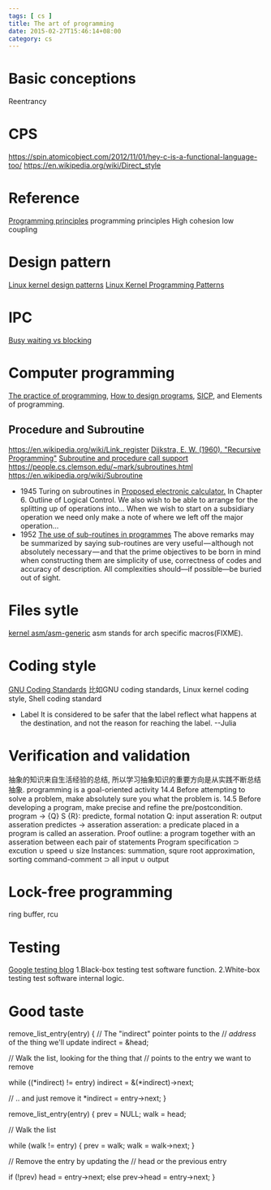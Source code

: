 ```yaml
---
tags: [ cs ] 
title: The art of programming
date: 2015-02-27T15:46:14+08:00 
category: cs
---
```


# Basic conceptions
Reentrancy

# CPS
https://spin.atomicobject.com/2012/11/01/hey-c-is-a-functional-language-too/
https://en.wikipedia.org/wiki/Direct_style

# Reference
[Programming principles](http://en.wikipedia.org/wiki/Category:Programming_principles)
programming principles
High cohesion low coupling

# Design pattern
[Linux kernel design patterns](http://lwn.net/Articles/336224/)
[Linux Kernel Programming Patterns](http://www.cs.fsu.edu/~baker/devices/notes/patterns.html#)

# IPC
[Busy waiting vs blocking](http://www.cyberiapc.com/os/ipc_whatisit.htm)

# Computer programming
[The practice of programming](http://www.cs.princeton.edu/~bwk/tpop.webpage/), [How to design programs](http://www.ccs.neu.edu/home/matthias/HtDP2e/), [SICP](http://sarabander.github.io/sicp/), and Elements of programming.

## Procedure and Subroutine
https://en.wikipedia.org/wiki/Link_register
[Dijkstra, E. W. (1960). "Recursive Programming"](https://link.springer.com/article/10.1007%2FBF01386232)
[Subroutine and procedure call support](https://people.cs.clemson.edu/~mark/subroutines.html)
https://people.cs.clemson.edu/~mark/subroutines.html
https://en.wikipedia.org/wiki/Subroutine
* 1945 Turing on subroutines in [Proposed electronic calculator.](http://www.alanturing.net/turing_archive/archive/p/p01/P01-011.html)
In Chapter 6. Outline of Logical Control.
We also wish to be able to arrange for the splitting up of operations into...
When we wish to start on a subsidiary operation we need only make a note
of where we left off the major operation...
* 1952 [The use of sub-routines in programmes](http://www.laputan.org/pub/papers/wheeler.pdf)
The above remarks may be summarized by saying sub-routines are very useful — although not absolutely necessary — and that the prime objectives to be born     in mind when constructing them are simplicity of use, correctness of codes and accuracy of description. All complexities should—if possible—be buried out of sight.

# Files sytle
[kernel asm/asm-generic](https://lists.kernelnewbies.org/pipermail/kernelnewbies/2012-March/004986.html)
asm stands for arch specific macros(FIXME).
# Coding style
[GNU Coding Standards](http://www.gnu.org/prep/standards/standards.html)
比如GNU coding standards, Linux kernel coding style, Shell coding standard
* Label
It is considered to be safer that the label reflect what happens at the
destination, and not the reason for reaching the label. --Julia

# Verification and validation
抽象的知识来自生活经验的总结, 所以学习抽象知识的重要方向是从实践不断总结抽象.
programming is a goal-oriented activity
14.4 
Before attempting to solve a problem, make absolutely sure you  what the problem is.
14.5
Before developing a program, make precise and refine the pre/postcondition.
program -> 
{Q} S {R}: predicte, formal notation
Q: input asseration
R: output asseration 
predictes -> asseration
asseration: a predicate placed in a program is called an asseration.
Proof outline: a program together with an asseration between each pair of statements
Program specification ⊃ excution ∪ speed ∪ size 
Instances: summation, squre root approximation, sorting
command-comment ⊃ all input ∪ output
# Lock-free programming
ring buffer, rcu

# Testing
[Google testing blog](http://googletesting.blogspot.com/)
1.Black-box testing test software function.
2.White-box testing test software internal logic.

# Good taste
remove_list_entry(entry)
{
  // The "indirect" pointer points to the
  // *address* of the thing we'll update
  indirect = &head;

  // Walk the list, looking for the thing that
  // points to the entry we want to remove

  while ((*indirect) != entry)
    indirect = &(*indirect)->next;

  // .. and just remove it
  *indirect = entry->next;
}

remove_list_entry(entry)
{
  prev = NULL;
  walk = head;

  // Walk the list

  while (walk != entry) {
    prev = walk;
    walk = walk->next;
  }

  // Remove the entry by updating the
  // head or the previous entry

  if (!prev)
    head = entry->next;
  else
    prev->head = entry->next;
}
